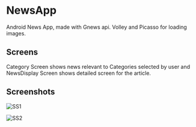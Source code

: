 
# NewsApp 

Android News App, made with Gnews api. Volley and Picasso for loading images. 
## Screens

Category Screen shows news relevant to Categories selected by user and NewsDisplay Screen shows detailed screen for the article.


## Screenshots

![SS1](https://github.com/shuklansh/NewsApp/assets/89148178/c514c36d-4919-4b44-a55b-70cd56a59606)

![SS2](https://github.com/shuklansh/NewsApp/assets/89148178/cbe5e739-636d-43ad-a52c-f1cb9d3529e4)


